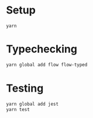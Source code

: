 # Setup

`yarn`

# Typechecking

```sh
yarn global add flow flow-typed
```

# Testing

```sh
yarn global add jest
yarn test
```
